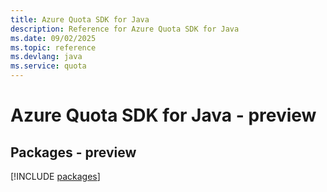 ```yaml
---
title: Azure Quota SDK for Java
description: Reference for Azure Quota SDK for Java
ms.date: 09/02/2025
ms.topic: reference
ms.devlang: java
ms.service: quota
---
```

# Azure Quota SDK for Java - preview
## Packages - preview
[!INCLUDE [packages](quota-index.md)]
